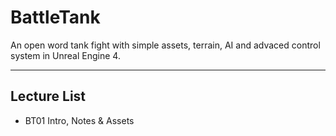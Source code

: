 # BattleTank
An open word tank fight with simple assets, terrain, AI and advaced control system in Unreal Engine 4. 

---

## Lecture List
* BT01 Intro, Notes & Assets
